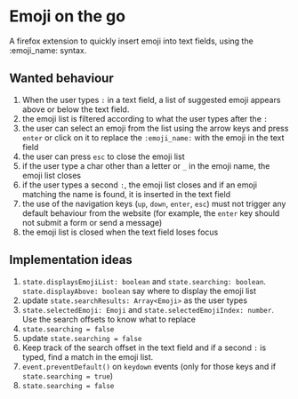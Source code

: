 # Emoji on the go
A firefox extension to quickly insert emoji into text fields, using the :emoji_name: syntax.

## Wanted behaviour
1. When the user types `:` in a text field, a list of suggested emoji appears above or below the text field.
2. the emoji list is filtered according to what the user types after the `:`
3. the user can select an emoji from the list using the arrow keys and press `enter` or click on it to replace the `:emoji_name:` with the emoji in the text field
4. the user can press `esc` to close the emoji list
5. if the user type a char other than a letter or `_` in the emoji name, the emoji list closes
6. if the user types a second `:`, the emoji list closes and if an emoji matching the name is found, it is inserted in the text field
7. the use of the navigation keys (`up`, `down`, `enter`, `esc`) must not trigger any default behaviour from the website (for example, the `enter` key should not submit a form or send a message)
8. the emoji list is closed when the text field loses focus

## Implementation ideas
1. `state.displaysEmojiList: boolean` and `state.searching: boolean`. `state.displayAbove: boolean` say where to display the emoji list
2. update `state.searchResults: Array<Emoji>` as the user types
3. `state.selectedEmoji: Emoji` and `state.selectedEmojiIndex: number`. Use the search offsets to know what to replace
4. `state.searching = false`
5. update `state.searching = false`
6. Keep track of the search offset in the text field and if a second `:` is typed, find a match in the emoji list.
7. `event.preventDefault()` on `keydown` events (only for those keys and if `state.searching = true`)
8. `state.searching = false`